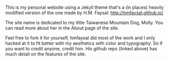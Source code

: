 This is my personal website using a Jekyll theme that's a (in places) heavily modified version of the one made by H.M. Faysal: http://hmfaysal.github.io/

The site name is dedicated to my little Taiwanese Mountain Dog, Molly. You can read more about her in the About page of the site. 

Feel free to fork it for yourself, hmfaysal did most of the work and I only hacked at it to fit better with my aesthetics with color and typography. So if you want to credit anyone, credit him. His github repo (linked above) has much detail on the features of the site.
